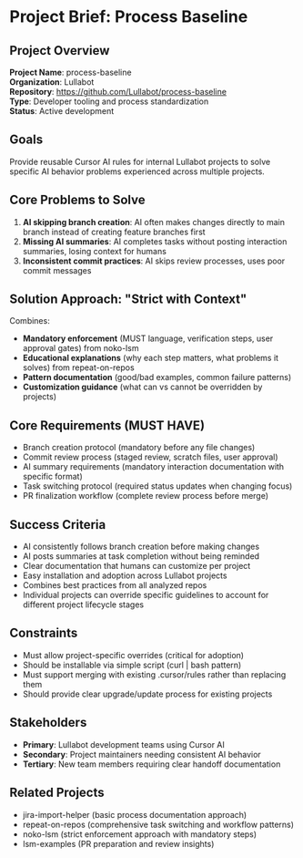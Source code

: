 # Project Brief: Process Baseline

## Project Overview

**Project Name**: process-baseline  
**Organization**: Lullabot  
**Repository**: https://github.com/Lullabot/process-baseline  
**Type**: Developer tooling and process standardization  
**Status**: Active development

## Goals

Provide reusable Cursor AI rules for internal Lullabot projects to solve specific AI behavior problems experienced across multiple projects.

## Core Problems to Solve

1. **AI skipping branch creation**: AI often makes changes directly to main branch instead of creating feature branches first
2. **Missing AI summaries**: AI completes tasks without posting interaction summaries, losing context for humans  
3. **Inconsistent commit practices**: AI skips review processes, uses poor commit messages

## Solution Approach: "Strict with Context"

Combines:
- **Mandatory enforcement** (MUST language, verification steps, user approval gates) from noko-lsm
- **Educational explanations** (why each step matters, what problems it solves) from repeat-on-repos  
- **Pattern documentation** (good/bad examples, common failure patterns)
- **Customization guidance** (what can vs cannot be overridden by projects)

## Core Requirements (MUST HAVE)

- Branch creation protocol (mandatory before any file changes)
- Commit review process (staged review, scratch files, user approval)
- AI summary requirements (mandatory interaction documentation with specific format)
- Task switching protocol (required status updates when changing focus)
- PR finalization workflow (complete review process before merge)

## Success Criteria

- AI consistently follows branch creation before making changes
- AI posts summaries at task completion without being reminded
- Clear documentation that humans can customize per project
- Easy installation and adoption across Lullabot projects
- Combines best practices from all analyzed repos
- Individual projects can override specific guidelines to account for different project lifecycle stages

## Constraints

- Must allow project-specific overrides (critical for adoption)
- Should be installable via simple script (curl | bash pattern)
- Must support merging with existing .cursor/rules rather than replacing them
- Should provide clear upgrade/update process for existing projects

## Stakeholders

- **Primary**: Lullabot development teams using Cursor AI
- **Secondary**: Project maintainers needing consistent AI behavior
- **Tertiary**: New team members requiring clear handoff documentation

## Related Projects

- jira-import-helper (basic process documentation approach)
- repeat-on-repos (comprehensive task switching and workflow patterns)
- noko-lsm (strict enforcement approach with mandatory steps)
- lsm-examples (PR preparation and review insights) 